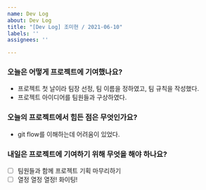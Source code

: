 ```yaml
---
name: Dev Log
about: Dev Log
title: "[Dev Log] 조미현 / 2021-06-10"
labels: ''
assignees: ''

---
```


### 오늘은 어떻게 프로젝트에 기여했나요?

- 프로젝트 첫 날이라 팀장 선정, 팀 이름을 정하였고, 팀 규칙을 작성했다. 
- 프로젝트 아이디어를 팀원들과 구상하였다.  

### 오늘의 프로젝트에서 힘든 점은 무엇인가요?

-  git flow를 이해하는데 어려움이 있었다. 

### 내일은 프로젝트에 기여하기 위해 무엇을 해야 하나요?

- [ ] 팀원들과 함께 프로젝트 기획 마무리하기 
- [ ] 열정 열정 열정! 화이팅!

